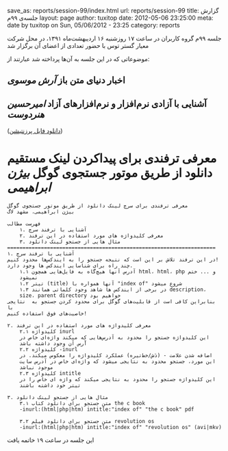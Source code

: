 save_as: reports/session-99/index.html
url: reports/session-99
title: گزارش جلسه‌ی ۹۹م
layout: page
author: tuxitop
date: 2012-05-06 23:25:00
meta: date by tuxitop on Sun, 05/06/2012 - 23:25
category: reports

جلسه ۹۹م گروه کاربران در ساعت ۱۷ روزشنبه ۱۶ اردیبهشت‌ماه ۱۳۹۱، در محل شرکت
معیار گستر توس با حضور تعدادی از اعضای آن برگزار شد


<!--more-->



موضوعاتی که در این جلسه به آن‌ها پرداخته شد عبارتند از:

## اخبار دنیای متن باز *آرش موسوی*
## آشنایی با آزادی نرم‌افزار و نرم‌افزار‌های آزاد *امیرحسین هنردوست*
([دانلود فایل پرزنتیشن](/theme/uploads/reports/session-99/free_software.odp))

# معرفی ترفندی برای پیدا‌کردن لینک مستقیم دانلود از طریق موتور جستجوی گوگل *بیژن ابراهیمی* 

```
معرفی ترفندی برای سرچ لینک دانلود از طریق موتور جستجوی گوگل
بیژن ابراهیمی، مشهد لاگ

فهرست مطالب
	۱. آشنایی با ترفند سرچ
	۲. معرفی کلید‌واژه های مورد استفاده در این ترفند
	۳. مثال هایی از جستجو لینک دانلود
====================================================================
۱. آشنایی با ترفند سرچ
در این ترفند تلاش بر این است که نتیجه جستجو را به ایندکس‌ها محدود کنیم!
چند راه برای شناسایی ایندکس ها وجود دارد. 
	۱.۱ آدرس آنها هیچ‌گاه به فایل‌هایی همچون html، html، php و ... ختم
	نمیشود
	۱.۲ تیتر (title) آنها همواره با "index of" شروع میشود
	۱.۳ در برخی از ایندکس ها شاهد وجود کلماتی همانند description،
	size، parent directory خواهیم بود
بنابراین کافی است از قابلیت‌های گوگل برای محدود کردن جستجو به  نتایجی با
خاصیت‌های فوق استفاده کنیم!

۲. معرفی کلید‌واژه های مورد استفاده در این ترفند
	۲.۱ کلیدواژه inurl
	این کلیدواژه جستجو را محدود به آدرس‌هایی که میکند واژه‌ای خاص در
	آٔرس آن وجود داشته باشد
	۲.۲ کلیدواژه -inurl
	اضافه شدن علامت - (دَش/خط‌تیره) عملکرد کلیدواژه را معکوس میکند. در
	این مورد، جستجو محدود به نتایجی میشود که واژه‌ای خاص در آدرس سایت
	موجود نباشد
	۲.۳ کلیدواژه intitle
	این کلیدواژه جستجو را محدود به نتایجی میکند که واژه ای خاص را در
	تیتر خود داشته باشند

۳. مثال هایی از جستجو لینک دانلود
	۳.۱ متن جستجو برای دانلود کتاب the c book
	-inurl:(html|php|htm) intitle:"index of" "the c book" pdf
	
	۳.۲ متن جستجو برای دانلود فیلم revolution os
	-inurl:(html|php|htm) intitle:"index of" "revolution os" (avi|mkv)
```

این جلسه در ساعت ۱۹ خاتمه یافت
